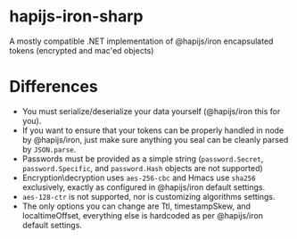 # hapijs-iron-sharp
A mostly compatible .NET implementation of @hapijs/iron encapsulated tokens (encrypted and mac'ed objects)

# Differences

* You must serialize/deserialize your data yourself (@hapijs/iron  this for you).
* If you want to ensure that your tokens can be properly handled in node by @hapijs/iron, just make sure anything you seal can be cleanly parsed by `JSON.parse`.
* Passwords must be provided as a simple string (`password.Secret`, `password.Specific`, and `password.Hash` objects are not supported)
* Encryption\decryption uses `aes-256-cbc` and Hmacs use `sha256` exclusively, exactly as configured in @hapijs/iron default settings. 
* `aes-128-ctr` is not supported, nor is customizing algorithms settings.
* The only options you can change are Ttl, timestampSkew, and localtimeOffset, everything else is hardcoded as per @hapijs/iron default settings.
